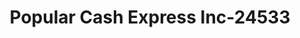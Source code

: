 ---
f_zip-code: 33141
f_state-code: FL
title: Popular Cash Express Inc-24533
f_phone: 305-864-8660
f_city-only: Miami Beach
f_address: 7345 Collins Ave Miami Beach
f_location-unique-id: '24533'
slug: popular-cash-express-inc-24533
updated-on: '2024-05-30T13:46:58.046Z'
created-on: '2024-05-30T13:36:59.803Z'
published-on: '2024-05-30T13:54:32.469Z'
f_city-state: cms/city/miami-beach-fl.md
f_company: cms/company/popular-cash-express-inc.md
f_state: cms/state/florida.md
layout: '[payday-loan].html'
tags: payday-loan
---